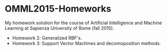 # OMML2015-Homeworks
My homework solution for the course of Artificial Intelligence and Machine Learning at Sapienza University of Rome (fall 2015).
* Homework 2: Generalized RBF's.
* Homework 3: Support Vector Machines and decomoposition methods.
